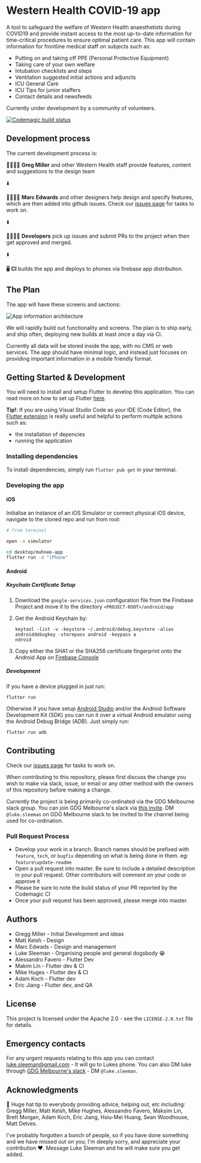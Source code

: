 # Western Health COVID-19 app

A tool to safeguard the welfare of Western Health anaesthetists during COVID19 and provide instant access to the most up-to-date information for time-critical procedures to ensure optimal patient care. This app will contain information for frontline medical staff on subjects such as:

- Putting on and taking off PPE (Personal Protective Equipment)
- Taking care of your own welfare
- Intubation checklists and steps
- Ventilation suggested initial actions and adjuncts
- ICU General Care
- ICU Tips for junior staffers
- Contact details and newsfeeds

Currently under development by a community of volunteers.

[![Codemagic build status](https://api.codemagic.io/apps/5e75f4bfdd1d6d000a198e90/5e75f4bfdd1d6d000a198e8f/status_badge.svg)](https://codemagic.io/apps/5e75f4bfdd1d6d000a198e90/5e75f4bfdd1d6d000a198e8f/latest_build)

## Development process

The current development process is:

👨‍⚕️👩‍⚕️ **Greg Miller** and other Western Health staff provide features, content and suggestions to the design team

⬇️

👩‍🎨👨‍🎨 **Marc Edwards** and other designers help design and specify features, which are then added into github issues. Check our [issues page](https://github.com/Western-Health-Covid19-Collaboration/wh_covid19_app/issues) for tasks to work on.

⬇️

👩‍💻👨‍💻 **Developers** pick up issues and submit PRs to the project when then get approved and merged.

⬇️

🖥 **CI** builds the app and deploys to phones via firebase app distribution.

## The Plan

The app will have these screens and sections:

![App information architecture](docs/Flow-Diagram.png "The information architecture of the app")

We will rapidly build out functionality and screens. The plan is to ship early, and ship often, deploying new builds at least once a day via CI.

Currently all data will be stored inside the app, with no CMS or web services. The app should have minimal logic, and instead just focuses on providing important information in a mobile friendly format.

## Getting Started & Development

You will need to install and setup Flutter to develop this application. You can read more on how to set up Flutter [here](https://flutter.dev/docs/get-started/install).

**Tip!**: If you are using Visual Studio Code as your IDE (Code Editor), the [Flutter extension](https://marketplace.visualstudio.com/items?itemName=Dart-Code.flutter) is really useful and helpful to perform multiple actions such as:

- the installation of depencies
- running the application

### Installing dependencies

To install dependencies, simply run `flutter pub get` in your terminal.

### Developing the app

#### iOS

Initialise an instance of an iOS Simulator or connect physical iOS device, navigate to the cloned repo and run from root:

```sh
# from terminal

open -a simulator

cd desktop/muhnee-app
flutter run -d "iPhone"
```

#### Android

##### Keychain Certificate Setup

1. Download the `google-services.json` configuration file from the Firebase Project and move it to the directory `<PROJECT-ROOT>/android/app`
2. Get the Android Keychain by:

   ```
   keytool -list -v -keystore ~/.android/debug.keystore -alias androiddebugkey -storepass android -keypass a
   ndroid
   ```

3. Copy either the SHA1 or the SHA256 certificate fingerprint onto the Android App on [Firebase Console]()

##### Development

If you have a device plugged in just run:

```
flutter run
```

Otherwise if you have setup [Android Studio](https://developer.android.com/studio) and/or the Android Software Development Kit (SDK) you can run it over a virtual Android emulator using the Android Debug Bridge (ADB). Just simply run:

```
flutter run adb
```

## Contributing

Check our [issues page](https://github.com/Western-Health-Covid19-Collaboration/wh_covid19_app/issues) for tasks to work on.

When contributing to this repository, please first discuss the change you wish to make via slack, issue, or email or any other method with the owners of this repository before making a change.

Currently the project is being primarily co-ordinated via the GDG Melbourne slack group. You can join GDG Melbourne's slack via [this invite](http://bit.ly/join_gdgslack). DM `@luke.sleeman` on GDG Melbourne slack to be invited to the channel being used for co-ordination.

### Pull Request Process

- Develop your work in a branch. Branch names should be prefixed with `feature`, `tech`, or `bugfix` depending on what is being done in them. eg: `feature\update-readme`
- Open a pull request into master. Be sure to include a detailed description in your pull request. Other contributors will comment on your code or approve it
- Please be sure to note the build status of your PR reported by the Codemagic CI
- Once your pull request has been approved, please merge into master.

## Authors

- Gregg Miller - Initial Development and ideas
- Matt Kelsh - Design
- Marc Edwads - Design and management
- Luke Sleeman - Organising people and general dogsbody 😁
- Alessandro Favero - Flutter Dev
- Makim Lin - Flutter dev & CI
- Mike Huges - Flutter dev & CI
- Adam Koch - Flutter dev
- Eric Jiang - Flutter dev, and QA

## License

This project is licensed under the Apache 2.0 - see the `LICENSE-2.0.txt` file for details.

## Emergency contacts

For any urgent requests relating to this app you can contact luke.sleeman@gmail.com - It will go to Lukes phone. You can also DM luke through [GDG Melbourne's slack](http://bit.ly/join_gdgslack) - DM `@luke.sleeman`.

## Acknowledgments

🎩 Huge hat tip to everybody providing advice, helping out, etc including: Gregg Miller, Matt Kelsh, Mike Hughes, Alessandro Favero, Maksim Lin, Brett Morgan, Adam Koch, Eric Jiang, Hsiu-Mei Huang, Sean Woodhouse, Matt Delves.

I've probably forgotten a bunch of people, so if you have done something and we have missed out on you; I'm deeply sorry, and appreciate your contribution ❤️. Message Luke Sleeman and he will make sure you get added.
